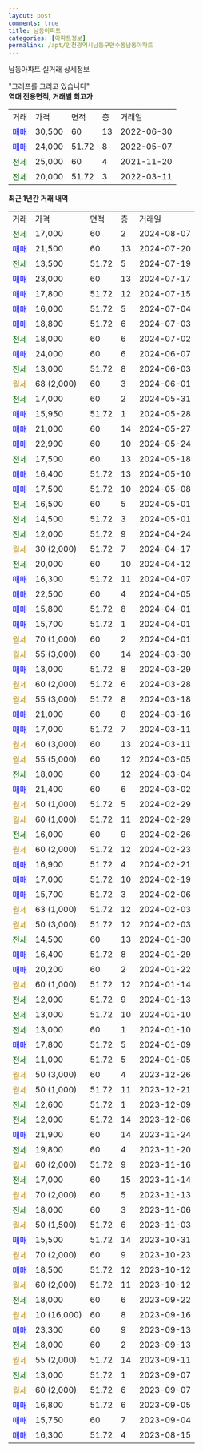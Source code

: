 ```yaml
---
layout: post
comments: true
title: 남동아파트
categories: [아파트정보]
permalink: /apt/인천광역시남동구만수동남동아파트
---
```


남동아파트 실거래 상세정보

<script type="text/javascript">
  google.charts.load('current', {'packages':['line', 'corechart']});
  google.charts.setOnLoadCallback(drawChart);

  function drawChart() {
    var data = new google.visualization.DataTable();
    data.addColumn('date', '거래일');
    data.addColumn('number', "매매");
    data.addColumn('number', "전세");
    data.addColumn('number', "전매");

    data.addRows([[new Date(Date.parse("2024-08-07")), null, 17000, null], [new Date(Date.parse("2024-07-20")), 21500, null, null], [new Date(Date.parse("2024-07-19")), null, 13500, null], [new Date(Date.parse("2024-07-17")), 23000, null, null], [new Date(Date.parse("2024-07-15")), 17800, null, null], [new Date(Date.parse("2024-07-04")), 16000, null, null], [new Date(Date.parse("2024-07-03")), 18800, null, null], [new Date(Date.parse("2024-07-02")), null, 18000, null], [new Date(Date.parse("2024-06-07")), 24000, null, null], [new Date(Date.parse("2024-06-03")), null, 13000, null], [new Date(Date.parse("2024-06-01")), null, null, null], [new Date(Date.parse("2024-05-31")), null, 17000, null], [new Date(Date.parse("2024-05-28")), 15950, null, null], [new Date(Date.parse("2024-05-27")), 21000, null, null], [new Date(Date.parse("2024-05-24")), 22900, null, null], [new Date(Date.parse("2024-05-18")), null, 17500, null], [new Date(Date.parse("2024-05-10")), 16400, null, null], [new Date(Date.parse("2024-05-08")), 17500, null, null], [new Date(Date.parse("2024-05-01")), null, 16500, null], [new Date(Date.parse("2024-05-01")), null, 14500, null], [new Date(Date.parse("2024-04-24")), null, 12000, null], [new Date(Date.parse("2024-04-17")), null, null, null], [new Date(Date.parse("2024-04-12")), null, 20000, null], [new Date(Date.parse("2024-04-07")), 16300, null, null], [new Date(Date.parse("2024-04-05")), 22500, null, null], [new Date(Date.parse("2024-04-01")), 15800, null, null], [new Date(Date.parse("2024-04-01")), 15700, null, null], [new Date(Date.parse("2024-04-01")), null, null, null], [new Date(Date.parse("2024-03-30")), null, null, null], [new Date(Date.parse("2024-03-29")), 13000, null, null], [new Date(Date.parse("2024-03-28")), null, null, null], [new Date(Date.parse("2024-03-18")), null, null, null], [new Date(Date.parse("2024-03-16")), 21000, null, null], [new Date(Date.parse("2024-03-11")), 17000, null, null], [new Date(Date.parse("2024-03-11")), null, null, null], [new Date(Date.parse("2024-03-05")), null, null, null], [new Date(Date.parse("2024-03-04")), null, 18000, null], [new Date(Date.parse("2024-03-02")), 21400, null, null], [new Date(Date.parse("2024-02-29")), null, null, null], [new Date(Date.parse("2024-02-29")), null, null, null], [new Date(Date.parse("2024-02-26")), null, 16000, null], [new Date(Date.parse("2024-02-23")), null, null, null], [new Date(Date.parse("2024-02-21")), 16900, null, null], [new Date(Date.parse("2024-02-19")), 17000, null, null], [new Date(Date.parse("2024-02-06")), 15700, null, null], [new Date(Date.parse("2024-02-03")), null, null, null], [new Date(Date.parse("2024-02-03")), null, null, null], [new Date(Date.parse("2024-01-30")), null, 14500, null], [new Date(Date.parse("2024-01-29")), 16400, null, null], [new Date(Date.parse("2024-01-22")), 20200, null, null], [new Date(Date.parse("2024-01-14")), null, null, null], [new Date(Date.parse("2024-01-13")), null, 12000, null], [new Date(Date.parse("2024-01-10")), null, 13000, null], [new Date(Date.parse("2024-01-10")), null, 13000, null], [new Date(Date.parse("2024-01-09")), 17800, null, null], [new Date(Date.parse("2024-01-05")), null, 11000, null], [new Date(Date.parse("2023-12-26")), null, null, null], [new Date(Date.parse("2023-12-21")), null, null, null], [new Date(Date.parse("2023-12-09")), null, 12600, null], [new Date(Date.parse("2023-12-06")), null, 12000, null], [new Date(Date.parse("2023-11-24")), 21900, null, null], [new Date(Date.parse("2023-11-20")), null, 19800, null], [new Date(Date.parse("2023-11-16")), null, null, null], [new Date(Date.parse("2023-11-14")), null, 17000, null], [new Date(Date.parse("2023-11-13")), null, null, null], [new Date(Date.parse("2023-11-06")), null, 18000, null], [new Date(Date.parse("2023-11-03")), null, null, null], [new Date(Date.parse("2023-10-31")), 15500, null, null], [new Date(Date.parse("2023-10-23")), null, null, null], [new Date(Date.parse("2023-10-12")), 18500, null, null], [new Date(Date.parse("2023-10-12")), null, null, null], [new Date(Date.parse("2023-09-22")), null, 18000, null], [new Date(Date.parse("2023-09-16")), null, null, null], [new Date(Date.parse("2023-09-13")), 23300, null, null], [new Date(Date.parse("2023-09-13")), null, 18000, null], [new Date(Date.parse("2023-09-11")), null, null, null], [new Date(Date.parse("2023-09-07")), null, 13000, null], [new Date(Date.parse("2023-09-07")), null, null, null], [new Date(Date.parse("2023-09-05")), 16800, null, null], [new Date(Date.parse("2023-09-04")), 15750, null, null], [new Date(Date.parse("2023-08-15")), 16300, null, null]]);

    var options = {
      hAxis: {
        format: 'yyyy/MM/dd'
      },    
      lineWidth: 0,
      pointsVisible: true,    
      title: '최근 1년간 유형별 실거래가 분포',
      legend: { position: 'bottom' }
    };

    var formatter = new google.visualization.NumberFormat({pattern:'###,###'} );
    formatter.format(data, 1);
    formatter.format(data, 2);
    
    setTimeout(function() {
        var chart = new google.visualization.LineChart(document.getElementById('columnchart_material'));
        chart.draw(data, (options));
        document.getElementById('loading').style.display = 'none';
    }, 200);
  }
</script>


<div id="loading" style="z-index:20; display: block; margin-left: 0px">"그래프를 그리고 있습니다"</div>
<div id="columnchart_material" style="width: 95%; margin-left: 0px; display: block"></div>
<!-- contents start -->
<b>역대 전용면적, 거래별 최고가</b>
<table class="sortable">
    <tr>
      <td>거래</td>
      <td>가격</td>
      <td>면적</td>
      <td>층</td>
      <td>거래일</td>
    </tr>
        <tr>
          <td><a style="color: blue">매매</a></td>
          <td>30,500</td>
          <td>60</td>
          <td>13</td>
          <td>2022-06-30</td>
        </tr>            <tr>
          <td><a style="color: blue">매매</a></td>
          <td>24,000</td>
          <td>51.72</td>
          <td>8</td>
          <td>2022-05-07</td>
        </tr>        
        <tr>
              <td><a style="color: darkgreen">전세</a></td>
              <td>25,000</td>
              <td>60</td>
              <td>4</td>
              <td>2021-11-20</td>
            </tr>            <tr>
              <td><a style="color: darkgreen">전세</a></td>
              <td>20,000</td>
              <td>51.72</td>
              <td>3</td>
              <td>2022-03-11</td>
            </tr>        
    
</table>

<b>최근 1년간 거래 내역</b>

<table class="sortable">
    <tr>
      <td>거래</td>
      <td>가격</td>
      <td>면적</td>
      <td>층</td>
      <td>거래일</td>
    </tr>
    <tr>
      <td><a style="color: darkgreen">전세</a></td>
      <td>17,000</td>
      <td>60</td>
      <td>2</td>
      <td>2024-08-07</td>
    </tr>          <tr>
      <td><a style="color: blue">매매</a></td>
      <td>21,500</td>
      <td>60</td>
      <td>13</td>
      <td>2024-07-20</td>
    </tr>          <tr>
      <td><a style="color: darkgreen">전세</a></td>
      <td>13,500</td>
      <td>51.72</td>
      <td>5</td>
      <td>2024-07-19</td>
    </tr>          <tr>
      <td><a style="color: blue">매매</a></td>
      <td>23,000</td>
      <td>60</td>
      <td>13</td>
      <td>2024-07-17</td>
    </tr>          <tr>
      <td><a style="color: blue">매매</a></td>
      <td>17,800</td>
      <td>51.72</td>
      <td>12</td>
      <td>2024-07-15</td>
    </tr>          <tr>
      <td><a style="color: blue">매매</a></td>
      <td>16,000</td>
      <td>51.72</td>
      <td>5</td>
      <td>2024-07-04</td>
    </tr>          <tr>
      <td><a style="color: blue">매매</a></td>
      <td>18,800</td>
      <td>51.72</td>
      <td>6</td>
      <td>2024-07-03</td>
    </tr>          <tr>
      <td><a style="color: darkgreen">전세</a></td>
      <td>18,000</td>
      <td>60</td>
      <td>6</td>
      <td>2024-07-02</td>
    </tr>          <tr>
      <td><a style="color: blue">매매</a></td>
      <td>24,000</td>
      <td>60</td>
      <td>6</td>
      <td>2024-06-07</td>
    </tr>          <tr>
      <td><a style="color: darkgreen">전세</a></td>
      <td>13,000</td>
      <td>51.72</td>
      <td>8</td>
      <td>2024-06-03</td>
    </tr>          <tr>
      <td><a style="color: darkgoldenrod">월세</a></td>
      <td>68 (2,000)</td>
      <td>60</td>
      <td>3</td>
      <td>2024-06-01</td>
    </tr>          <tr>
      <td><a style="color: darkgreen">전세</a></td>
      <td>17,000</td>
      <td>60</td>
      <td>2</td>
      <td>2024-05-31</td>
    </tr>          <tr>
      <td><a style="color: blue">매매</a></td>
      <td>15,950</td>
      <td>51.72</td>
      <td>1</td>
      <td>2024-05-28</td>
    </tr>          <tr>
      <td><a style="color: blue">매매</a></td>
      <td>21,000</td>
      <td>60</td>
      <td>14</td>
      <td>2024-05-27</td>
    </tr>          <tr>
      <td><a style="color: blue">매매</a></td>
      <td>22,900</td>
      <td>60</td>
      <td>10</td>
      <td>2024-05-24</td>
    </tr>          <tr>
      <td><a style="color: darkgreen">전세</a></td>
      <td>17,500</td>
      <td>60</td>
      <td>13</td>
      <td>2024-05-18</td>
    </tr>          <tr>
      <td><a style="color: blue">매매</a></td>
      <td>16,400</td>
      <td>51.72</td>
      <td>13</td>
      <td>2024-05-10</td>
    </tr>          <tr>
      <td><a style="color: blue">매매</a></td>
      <td>17,500</td>
      <td>51.72</td>
      <td>10</td>
      <td>2024-05-08</td>
    </tr>          <tr>
      <td><a style="color: darkgreen">전세</a></td>
      <td>16,500</td>
      <td>60</td>
      <td>5</td>
      <td>2024-05-01</td>
    </tr>          <tr>
      <td><a style="color: darkgreen">전세</a></td>
      <td>14,500</td>
      <td>51.72</td>
      <td>3</td>
      <td>2024-05-01</td>
    </tr>          <tr>
      <td><a style="color: darkgreen">전세</a></td>
      <td>12,000</td>
      <td>51.72</td>
      <td>9</td>
      <td>2024-04-24</td>
    </tr>          <tr>
      <td><a style="color: darkgoldenrod">월세</a></td>
      <td>30 (2,000)</td>
      <td>51.72</td>
      <td>7</td>
      <td>2024-04-17</td>
    </tr>          <tr>
      <td><a style="color: darkgreen">전세</a></td>
      <td>20,000</td>
      <td>60</td>
      <td>10</td>
      <td>2024-04-12</td>
    </tr>          <tr>
      <td><a style="color: blue">매매</a></td>
      <td>16,300</td>
      <td>51.72</td>
      <td>11</td>
      <td>2024-04-07</td>
    </tr>          <tr>
      <td><a style="color: blue">매매</a></td>
      <td>22,500</td>
      <td>60</td>
      <td>4</td>
      <td>2024-04-05</td>
    </tr>          <tr>
      <td><a style="color: blue">매매</a></td>
      <td>15,800</td>
      <td>51.72</td>
      <td>8</td>
      <td>2024-04-01</td>
    </tr>          <tr>
      <td><a style="color: blue">매매</a></td>
      <td>15,700</td>
      <td>51.72</td>
      <td>1</td>
      <td>2024-04-01</td>
    </tr>          <tr>
      <td><a style="color: darkgoldenrod">월세</a></td>
      <td>70 (1,000)</td>
      <td>60</td>
      <td>2</td>
      <td>2024-04-01</td>
    </tr>          <tr>
      <td><a style="color: darkgoldenrod">월세</a></td>
      <td>55 (3,000)</td>
      <td>60</td>
      <td>14</td>
      <td>2024-03-30</td>
    </tr>          <tr>
      <td><a style="color: blue">매매</a></td>
      <td>13,000</td>
      <td>51.72</td>
      <td>8</td>
      <td>2024-03-29</td>
    </tr>          <tr>
      <td><a style="color: darkgoldenrod">월세</a></td>
      <td>60 (2,000)</td>
      <td>51.72</td>
      <td>6</td>
      <td>2024-03-28</td>
    </tr>          <tr>
      <td><a style="color: darkgoldenrod">월세</a></td>
      <td>55 (3,000)</td>
      <td>51.72</td>
      <td>8</td>
      <td>2024-03-18</td>
    </tr>          <tr>
      <td><a style="color: blue">매매</a></td>
      <td>21,000</td>
      <td>60</td>
      <td>8</td>
      <td>2024-03-16</td>
    </tr>          <tr>
      <td><a style="color: blue">매매</a></td>
      <td>17,000</td>
      <td>51.72</td>
      <td>7</td>
      <td>2024-03-11</td>
    </tr>          <tr>
      <td><a style="color: darkgoldenrod">월세</a></td>
      <td>60 (3,000)</td>
      <td>60</td>
      <td>13</td>
      <td>2024-03-11</td>
    </tr>          <tr>
      <td><a style="color: darkgoldenrod">월세</a></td>
      <td>55 (5,000)</td>
      <td>60</td>
      <td>12</td>
      <td>2024-03-05</td>
    </tr>          <tr>
      <td><a style="color: darkgreen">전세</a></td>
      <td>18,000</td>
      <td>60</td>
      <td>12</td>
      <td>2024-03-04</td>
    </tr>          <tr>
      <td><a style="color: blue">매매</a></td>
      <td>21,400</td>
      <td>60</td>
      <td>6</td>
      <td>2024-03-02</td>
    </tr>          <tr>
      <td><a style="color: darkgoldenrod">월세</a></td>
      <td>50 (1,000)</td>
      <td>51.72</td>
      <td>5</td>
      <td>2024-02-29</td>
    </tr>          <tr>
      <td><a style="color: darkgoldenrod">월세</a></td>
      <td>60 (1,000)</td>
      <td>51.72</td>
      <td>11</td>
      <td>2024-02-29</td>
    </tr>          <tr>
      <td><a style="color: darkgreen">전세</a></td>
      <td>16,000</td>
      <td>60</td>
      <td>9</td>
      <td>2024-02-26</td>
    </tr>          <tr>
      <td><a style="color: darkgoldenrod">월세</a></td>
      <td>60 (2,000)</td>
      <td>51.72</td>
      <td>12</td>
      <td>2024-02-23</td>
    </tr>          <tr>
      <td><a style="color: blue">매매</a></td>
      <td>16,900</td>
      <td>51.72</td>
      <td>4</td>
      <td>2024-02-21</td>
    </tr>          <tr>
      <td><a style="color: blue">매매</a></td>
      <td>17,000</td>
      <td>51.72</td>
      <td>10</td>
      <td>2024-02-19</td>
    </tr>          <tr>
      <td><a style="color: blue">매매</a></td>
      <td>15,700</td>
      <td>51.72</td>
      <td>3</td>
      <td>2024-02-06</td>
    </tr>          <tr>
      <td><a style="color: darkgoldenrod">월세</a></td>
      <td>63 (1,000)</td>
      <td>51.72</td>
      <td>12</td>
      <td>2024-02-03</td>
    </tr>          <tr>
      <td><a style="color: darkgoldenrod">월세</a></td>
      <td>50 (3,000)</td>
      <td>51.72</td>
      <td>12</td>
      <td>2024-02-03</td>
    </tr>          <tr>
      <td><a style="color: darkgreen">전세</a></td>
      <td>14,500</td>
      <td>60</td>
      <td>13</td>
      <td>2024-01-30</td>
    </tr>          <tr>
      <td><a style="color: blue">매매</a></td>
      <td>16,400</td>
      <td>51.72</td>
      <td>8</td>
      <td>2024-01-29</td>
    </tr>          <tr>
      <td><a style="color: blue">매매</a></td>
      <td>20,200</td>
      <td>60</td>
      <td>2</td>
      <td>2024-01-22</td>
    </tr>          <tr>
      <td><a style="color: darkgoldenrod">월세</a></td>
      <td>60 (1,000)</td>
      <td>51.72</td>
      <td>12</td>
      <td>2024-01-14</td>
    </tr>          <tr>
      <td><a style="color: darkgreen">전세</a></td>
      <td>12,000</td>
      <td>51.72</td>
      <td>9</td>
      <td>2024-01-13</td>
    </tr>          <tr>
      <td><a style="color: darkgreen">전세</a></td>
      <td>13,000</td>
      <td>51.72</td>
      <td>10</td>
      <td>2024-01-10</td>
    </tr>          <tr>
      <td><a style="color: darkgreen">전세</a></td>
      <td>13,000</td>
      <td>60</td>
      <td>1</td>
      <td>2024-01-10</td>
    </tr>          <tr>
      <td><a style="color: blue">매매</a></td>
      <td>17,800</td>
      <td>51.72</td>
      <td>5</td>
      <td>2024-01-09</td>
    </tr>          <tr>
      <td><a style="color: darkgreen">전세</a></td>
      <td>11,000</td>
      <td>51.72</td>
      <td>5</td>
      <td>2024-01-05</td>
    </tr>          <tr>
      <td><a style="color: darkgoldenrod">월세</a></td>
      <td>50 (3,000)</td>
      <td>60</td>
      <td>4</td>
      <td>2023-12-26</td>
    </tr>          <tr>
      <td><a style="color: darkgoldenrod">월세</a></td>
      <td>50 (1,000)</td>
      <td>51.72</td>
      <td>11</td>
      <td>2023-12-21</td>
    </tr>          <tr>
      <td><a style="color: darkgreen">전세</a></td>
      <td>12,600</td>
      <td>51.72</td>
      <td>1</td>
      <td>2023-12-09</td>
    </tr>          <tr>
      <td><a style="color: darkgreen">전세</a></td>
      <td>12,000</td>
      <td>51.72</td>
      <td>14</td>
      <td>2023-12-06</td>
    </tr>          <tr>
      <td><a style="color: blue">매매</a></td>
      <td>21,900</td>
      <td>60</td>
      <td>14</td>
      <td>2023-11-24</td>
    </tr>          <tr>
      <td><a style="color: darkgreen">전세</a></td>
      <td>19,800</td>
      <td>60</td>
      <td>4</td>
      <td>2023-11-20</td>
    </tr>          <tr>
      <td><a style="color: darkgoldenrod">월세</a></td>
      <td>60 (2,000)</td>
      <td>51.72</td>
      <td>9</td>
      <td>2023-11-16</td>
    </tr>          <tr>
      <td><a style="color: darkgreen">전세</a></td>
      <td>17,000</td>
      <td>60</td>
      <td>15</td>
      <td>2023-11-14</td>
    </tr>          <tr>
      <td><a style="color: darkgoldenrod">월세</a></td>
      <td>70 (2,000)</td>
      <td>60</td>
      <td>5</td>
      <td>2023-11-13</td>
    </tr>          <tr>
      <td><a style="color: darkgreen">전세</a></td>
      <td>18,000</td>
      <td>60</td>
      <td>3</td>
      <td>2023-11-06</td>
    </tr>          <tr>
      <td><a style="color: darkgoldenrod">월세</a></td>
      <td>50 (1,500)</td>
      <td>51.72</td>
      <td>6</td>
      <td>2023-11-03</td>
    </tr>          <tr>
      <td><a style="color: blue">매매</a></td>
      <td>15,500</td>
      <td>51.72</td>
      <td>14</td>
      <td>2023-10-31</td>
    </tr>          <tr>
      <td><a style="color: darkgoldenrod">월세</a></td>
      <td>70 (2,000)</td>
      <td>60</td>
      <td>9</td>
      <td>2023-10-23</td>
    </tr>          <tr>
      <td><a style="color: blue">매매</a></td>
      <td>18,500</td>
      <td>51.72</td>
      <td>12</td>
      <td>2023-10-12</td>
    </tr>          <tr>
      <td><a style="color: darkgoldenrod">월세</a></td>
      <td>60 (2,000)</td>
      <td>51.72</td>
      <td>11</td>
      <td>2023-10-12</td>
    </tr>          <tr>
      <td><a style="color: darkgreen">전세</a></td>
      <td>18,000</td>
      <td>60</td>
      <td>6</td>
      <td>2023-09-22</td>
    </tr>          <tr>
      <td><a style="color: darkgoldenrod">월세</a></td>
      <td>10 (16,000)</td>
      <td>60</td>
      <td>8</td>
      <td>2023-09-16</td>
    </tr>          <tr>
      <td><a style="color: blue">매매</a></td>
      <td>23,300</td>
      <td>60</td>
      <td>9</td>
      <td>2023-09-13</td>
    </tr>          <tr>
      <td><a style="color: darkgreen">전세</a></td>
      <td>18,000</td>
      <td>60</td>
      <td>2</td>
      <td>2023-09-13</td>
    </tr>          <tr>
      <td><a style="color: darkgoldenrod">월세</a></td>
      <td>55 (2,000)</td>
      <td>51.72</td>
      <td>14</td>
      <td>2023-09-11</td>
    </tr>          <tr>
      <td><a style="color: darkgreen">전세</a></td>
      <td>13,000</td>
      <td>51.72</td>
      <td>1</td>
      <td>2023-09-07</td>
    </tr>          <tr>
      <td><a style="color: darkgoldenrod">월세</a></td>
      <td>60 (2,000)</td>
      <td>51.72</td>
      <td>6</td>
      <td>2023-09-07</td>
    </tr>          <tr>
      <td><a style="color: blue">매매</a></td>
      <td>16,800</td>
      <td>51.72</td>
      <td>6</td>
      <td>2023-09-05</td>
    </tr>          <tr>
      <td><a style="color: blue">매매</a></td>
      <td>15,750</td>
      <td>60</td>
      <td>7</td>
      <td>2023-09-04</td>
    </tr>          <tr>
      <td><a style="color: blue">매매</a></td>
      <td>16,300</td>
      <td>51.72</td>
      <td>4</td>
      <td>2023-08-15</td>
    </tr>      </table>
<!-- contents end -->    

